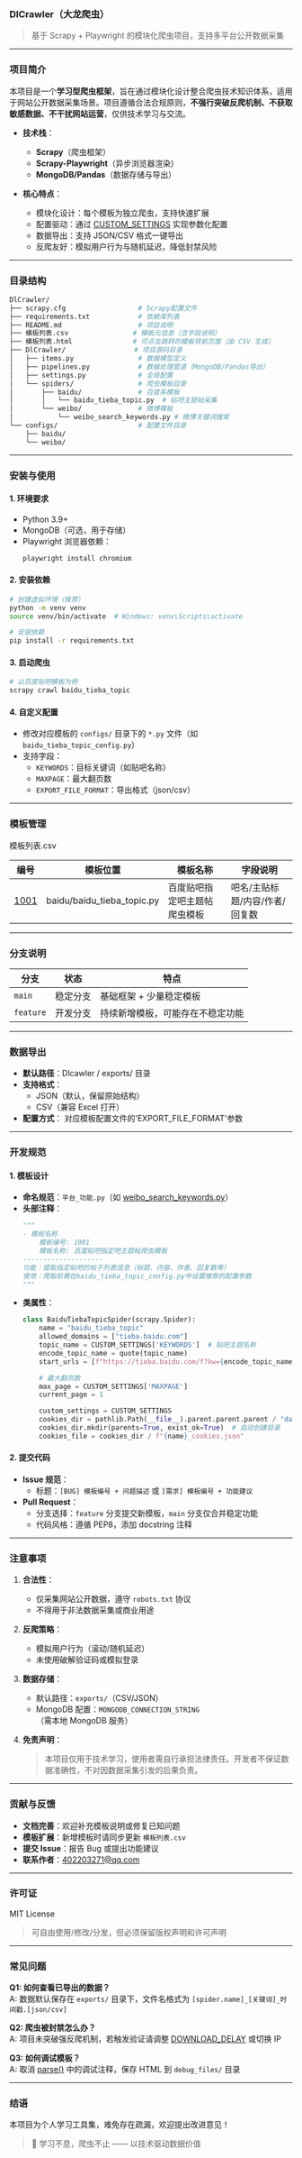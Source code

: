 ### **DlCrawler（大龙爬虫）**  
> 基于 Scrapy + Playwright 的模块化爬虫项目，支持多平台公开数据采集  

---

### **项目简介**  
本项目是一个**学习型爬虫框架**，旨在通过模块化设计整合爬虫技术知识体系，适用于网站公开数据采集场景。项目遵循合法合规原则，**不强行突破反爬机制、不获取敏感数据、不干扰网站运营**，仅供技术学习与交流。  

- **技术栈**：  
  - **Scrapy**（爬虫框架）  
  - **Scrapy-Playwright**（异步浏览器渲染）  
  - **MongoDB/Pandas**（数据存储与导出）  

- **核心特点**：  
  - 模块化设计：每个模板为独立爬虫，支持快速扩展  
  - 配置驱动：通过 [CUSTOM_SETTINGS](file://d:\mydoc\G04SE\python\projects\021crawler\DlCrawler\configs\baidu\baidu_tieba_topic_config.py#L2-L39) 实现参数化配置  
  - 数据导出：支持 JSON/CSV 格式一键导出  
  - 反爬友好：模拟用户行为与随机延迟，降低封禁风险  

---

### **目录结构**  
```bash
DlCrawler/
├── scrapy.cfg                  # Scrapy配置文件  
├── requirements.txt            # 依赖库列表  
├── README.md                   # 项目说明  
├── 模板列表.csv                # 模板元信息（含字段说明）  
├── 模板列表.html               # 可点击跳转的模板导航页面（由 CSV 生成）  
├── DlCrawler/                 # 项目源码目录  
│   ├── items.py                # 数据模型定义  
│   ├── pipelines.py            # 数据处理管道（MongoDB/Pandas导出）  
│   ├── settings.py             # 全局配置  
│   └── spiders/                # 爬虫模板目录  
│       ├── baidu/              # 百度系模板  
│       │   └── baidu_tieba_topic.py  # 贴吧主题帖采集  
│       └── weibo/              # 微博模板  
│           └── weibo_search_keywords.py # 微博关键词搜索  
└── configs/                    # 配置文件目录  
    ├── baidu/  
    └── weibo/  
```

---

### **安装与使用**  
#### **1. 环境要求**  
- Python 3.9+  
- MongoDB（可选，用于存储）  
- Playwright 浏览器依赖：  
  ```bash
  playwright install chromium
  ```

#### **2. 安装依赖**  
```bash
# 创建虚拟环境（推荐）
python -m venv venv
source venv/bin/activate  # Windows: venv\Scripts\activate

# 安装依赖
pip install -r requirements.txt
```

#### **3. 启动爬虫**  
```bash
# 以百度贴吧模板为例
scrapy crawl baidu_tieba_topic
```

#### **4. 自定义配置**  
- 修改对应模板的 `configs/` 目录下的 `*.py` 文件（如 `baidu_tieba_topic_config.py`）  
- 支持字段：  
  - `KEYWORDS`：目标关键词（如贴吧名称）  
  - `MAXPAGE`：最大翻页数  
  - `EXPORT_FILE_FORMAT`：导出格式（json/csv）  

---

### **模板管理**  

模板列表.csv

| 编号 | 模板位置 | 模板名称 | 字段说明 |  
|------|----------|----------|----------|  
| [1001](file:///D:/mydoc/G04SE/python/projects/021crawler/DlCrawler/spiders/baidu/baidu_tieba_topic.py) | baidu/baidu_tieba_topic.py | 百度贴吧指定吧主题帖爬虫模板 | 吧名/主贴标题/内容/作者/回复数 |  

---

### **分支说明**  
| 分支 | 状态 | 特点 |  
|------|------|------|  
| `main` | 稳定分支 | 基础框架 + 少量稳定模板 |  
| `feature` | 开发分支 | 持续新增模板，可能存在不稳定功能 |  

---

### **数据导出**  
- **默认路径**：Dlcawler / exports/ 目录  
- **支持格式**：  
  - JSON（默认，保留原始结构）  
  - CSV（兼容 Excel 打开）  
- **配置方式**：  对应模板配置文件的'EXPORT_FILE_FORMAT'参数

---

### **开发规范**  
#### **1. 模板设计**  
- **命名规范**：`平台_功能.py`（如 [weibo_search_keywords.py](file://d:\mydoc\G04SE\python\projects\021crawler\DlCrawler\DlCrawler\spiders\weibo\weibo_search_keywords.py)）  
- **头部注释**：  
  ```python
  """
  - 模板名称
      模板编号: 1001
      模板名称: 百度贴吧指定吧主题帖爬虫模板
  --------------------
  功能：提取指定贴吧的帖子列表信息（标题、内容、作者、回复数等）
  使用：爬取前需在baidu_tieba_topic_config.py中设置推荐的配置参数
  """
  ```
- **类属性**：  
  ```python
  class BaiduTiebaTopicSpider(scrapy.Spider):
      name = "baidu_tieba_topic"
      allowed_domains = ["tieba.baidu.com"]
      topic_name = CUSTOM_SETTINGS['KEYWORDS']  # 贴吧主题名称
      encode_topic_name = quote(topic_name)
      start_urls = [f"https://tieba.baidu.com/f?kw={encode_topic_name}&ie=utf-8"]
  
      # 最大翻页数
      max_page = CUSTOM_SETTINGS['MAXPAGE']
      current_page = 1
  
      custom_settings = CUSTOM_SETTINGS
      cookies_dir = pathlib.Path(__file__).parent.parent.parent / "data" / "cookies"
      cookies_dir.mkdir(parents=True, exist_ok=True)  # 自动创建目录
      cookies_file = cookies_dir / f"{name}_cookies.json"
  ```

#### **2. 提交代码**  
- **Issue 规范**：  
  - 标题：`[BUG] 模板编号 + 问题描述` 或 `[需求] 模板编号 + 功能建议`  
- **Pull Request**：  
  - 分支选择：`feature` 分支提交新模板，`main` 分支仅合并稳定功能  
  - 代码风格：遵循 PEP8，添加 docstring 注释  

---

### **注意事项**  
1. **合法性**：  
   - 仅采集网站公开数据，遵守 `robots.txt` 协议  
   - 不得用于非法数据采集或商业用途  

2. **反爬策略**：  
   - 模拟用户行为（滚动/随机延迟）  
   - 未使用破解验证码或模拟登录  

3. **数据存储**：  
   - 默认路径：`exports/`（CSV/JSON）  
   - MongoDB 配置：`MONGODB_CONNECTION_STRING`（需本地 MongoDB 服务）  

4. **免责声明**：  
   
   > 本项目仅用于技术学习，使用者需自行承担法律责任。开发者不保证数据准确性，不对因数据采集引发的后果负责。  

---

### **贡献与反馈**  
- **文档完善**：欢迎补充模板说明或修复已知问题  
- **模板扩展**：新增模板时请同步更新 `模板列表.csv`  
- **提交 Issue**：报告 Bug 或提出功能建议  
- **联系作者**：402203271@qq.com

---

### **许可证**  
MIT License  
> 可自由使用/修改/分发，但必须保留版权声明和许可声明  

---

### **常见问题**  
**Q1: 如何查看已导出的数据？**  
A: 数据默认保存在 `exports/` 目录下，文件名格式为 `[spider.name]_[关键词]_时间戳.[json/csv]`  

**Q2: 爬虫被封禁怎么办？**  
A: 项目未突破强反爬机制，若触发验证请调整 [DOWNLOAD_DELAY](file://d:\mydoc\G04SE\python\projects\021crawler\DlCrawler\settings.py#L15-L15) 或切换 IP  

**Q3: 如何调试模板？**  
A: 取消 [parse()](file://d:\mydoc\G04SE\python\projects\021crawler\DlCrawler\DlCrawler\spiders\weibo\weibo_search_keywords.py#L34-L159) 中的调试注释，保存 HTML 到 `debug_files/` 目录  

---

### **结语**  
本项目为个人学习工具集，难免存在疏漏，欢迎提出改进意见！  

> 🚀 学习不息，爬虫不止 —— 以技术驱动数据价值